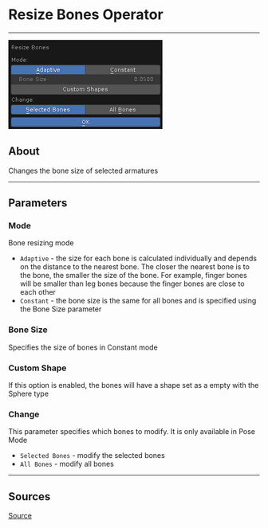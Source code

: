 # Resize Bones Operator

___

![alt text](assets/images/operator-resize-bones.png)

## About

Changes the bone size of selected armatures

___

## Parameters

### Mode

Bone resizing mode

- `Adaptive` - the size for each bone is calculated individually and depends on the distance to the nearest bone. The closer the nearest bone is to the bone, the smaller the size of the bone. For example, finger bones will be smaller than leg bones because the finger bones are close to each other
- `Constant` - the bone size is the same for all bones and is specified using the Bone Size parameter

### Bone Size

Specifies the size of bones in Constant mode

### Custom Shape

If this option is enabled, the bones will have a shape set as a empty with the Sphere type

### Change

This parameter specifies which bones to modify. It is only available in Pose Mode

- `Selected Bones` - modify the selected bones
- `All Bones` - modify all bones

___

## Sources

[Source](https://github.com/PavelBlend/blender-xray/wiki/Operator-Resize-Bones)
